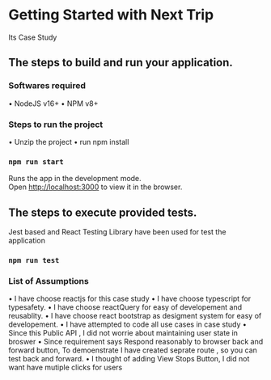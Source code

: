 # Getting Started with Next Trip

Its Case Study

## The steps to build and run your application.

### Softwares required

• NodeJS v16+
• NPM v8+

### Steps to run the project

• Unzip the project
• run npm install

### `npm run start`

Runs the app in the development mode.\
Open [http://localhost:3000](http://localhost:3000) to view it in the browser.

## The steps to execute provided tests.

Jest based and React Testing Library have been used for test the application

### `npm run test`

### List of Assumptions

• I have choose reactjs for this case study
• I have choose typescript for typesafety.
• I have choose reactQuery for easy of developement and reusablity.
• I have choose react bootstrap as desigment system for easy of developement.
• I have attempted to code all use cases in case study
• Since this Public API , I did not worrie about maintaining user state in broswer
• Since requirement says Respond reasonably to browser back and forward button,
To demoenstrate I have created seprate route , so you can test back and forward.
• I thought of adding View Stops Button, I did not want have mutiple clicks for users
